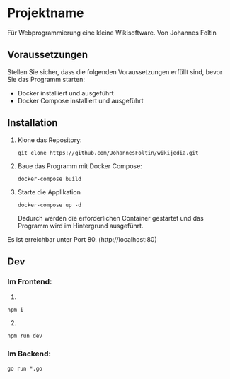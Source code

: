 # Projektname

Für Webprogrammierung eine kleine Wikisoftware.
Von Johannes Foltin

## Voraussetzungen

Stellen Sie sicher, dass die folgenden Voraussetzungen erfüllt sind, bevor Sie das Programm starten:

- Docker installiert und ausgeführt
- Docker Compose installiert und ausgeführt

## Installation

1. Klone das Repository:

    ```shell
    git clone https://github.com/JohannesFoltin/wikijedia.git
    ```

2. Baue das Programm mit Docker Compose:

    ```shell
    docker-compose build
    ```

3. Starte die Applikation

    ```shell
    docker-compose up -d
    ```

    Dadurch werden die erforderlichen Container gestartet und das Programm wird im Hintergrund ausgeführt.

Es ist erreichbar unter Port 80. (http://localhost:80)

## Dev

### Im Frontend:
1. 
```shell
npm i
```
2. 

```shell
npm run dev
```

### Im Backend:

```shell
go run *.go
```